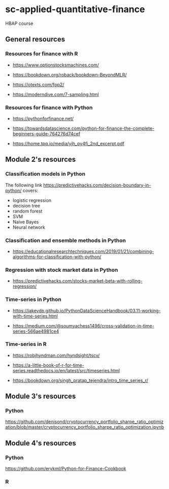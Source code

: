 # sc-applied-quantitative-finance
HBAP course

## General resources

### Resources for finance with R

- <https://www.optionstocksmachines.com/>

- <https://bookdown.org/roback/bookdown-BeyondMLR/>

- <https://otexts.com/fpp2/>

- <https://moderndive.com/7-sampling.html>

### Resources for finance with Python

- <https://pythonforfinance.net/>

- <https://towardsdatascience.com/python-for-finance-the-complete-beginners-guide-764276d74cef>

- <https://home.tpq.io/media/yjh_py4fi_2nd_excerpt.pdf>

## Module 2's resources

### Classification models in Python

The following link <https://predictivehacks.com/decision-boundary-in-python/> covers:
- logistic regression
- decision tree
- random forest
- SVM
- Naive Bayes
- Neural network

### Classification and ensemble methods in Python

- <https://educationalresearchtechniques.com/2019/01/21/combining-algorithms-for-classification-with-python/>

### Regression with stock market data in Python

- <https://predictivehacks.com/stocks-market-beta-with-rolling-regression/>

### Time-series in Python

- <https://jakevdp.github.io/PythonDataScienceHandbook/03.11-working-with-time-series.html>

- <https://medium.com/@soumyachess1496/cross-validation-in-time-series-566ae4981ce4>

### Time-series in R

- <https://robjhyndman.com/hyndsight/tscv/>

- <https://a-little-book-of-r-for-time-series.readthedocs.io/en/latest/src/timeseries.html>

- <https://bookdown.org/singh_pratap_tejendra/intro_time_series_r/>

## Module 3's resources

### Python

<https://github.com/denisond/cryptocurrency_portfolio_sharpe_ratio_optimization/blob/master/cryptocurrency_portfolio_sharpe_ratio_optimization.ipynb>

## Module 4's resources

### Python

<https://github.com/erykml/Python-for-Finance-Cookbook>

### R

